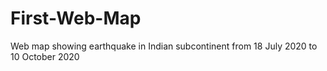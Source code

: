 # First-Web-Map
Web map showing earthquake in Indian subcontinent from 18 July 2020 to 10 October 2020
